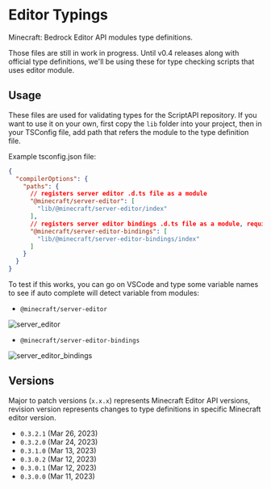 # Editor Typings

Minecraft: Bedrock Editor API modules type definitions.

Those files are still in work in progress. Until v0.4 releases along with official type definitions, we'll be using these for type checking scripts that uses editor module.

## Usage

These files are used for validating types for the ScriptAPI repository. If you want to use it on your own, first copy the `lib` folder into your project, then in your TSConfig file, add path that refers the module to the type definition file.

Example tsconfig.json file:

```json
{
  "compilerOptions": {
    "paths": {
      // registers server editor .d.ts file as a module
      "@minecraft/server-editor": [
        "lib/@minecraft/server-editor/index"
      ],
      // registers server editor bindings .d.ts file as a module, required as module is dependent with server-editor module.
      "@minecraft/server-editor-bindings": [
        "lib/@minecraft/server-editor-bindings/index"
      ]
    }
  }
}
```

To test if this works, you can go on VSCode and type some variable names to see if auto complete will detect variable from modules:

- `@minecraft/server-editor`

![server_editor](https://media.discordapp.net/attachments/867015810312962063/1089631037010739220/image.png)

- `@minecraft/server-editor-bindings`

![server_editor_bindings](https://media.discordapp.net/attachments/867015810312962063/1089631135623028798/image.png?width=911&height=178)

## Versions

Major to patch versions (`x.x.x`) represents Minecraft Editor API versions, revision version represents changes to type definitions in specific Minecraft editor version.

- `0.3.2.1` (Mar 26, 2023)
- `0.3.2.0` (Mar 24, 2023)
- `0.3.1.0` (Mar 13, 2023)
- `0.3.0.2` (Mar 12, 2023)
- `0.3.0.1` (Mar 12, 2023)
- `0.3.0.0` (Mar 11, 2023)
